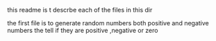 this readme is t descrbe each of the files in this dir

the first file is to generate random numbers both positive and negative numbers the tell if they are positive ,negative or zero
